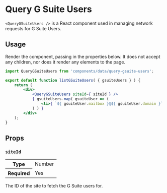 # Query G Suite Users

`<QueryGSuiteUsers />` is a React component used in managing network requests for G Suite Users.

## Usage

Render the component, passing in the properties below. It does not accept any children, nor does it render any elements to the page.

```jsx
import QueryGSuiteUsers from 'components/data/query-gsuite-users';

export default function listGSuiteUsers( { gsuiteUsers } ) {
	return (
		<div>
			<QueryGSuiteUsers siteId={ siteId } />
			{ gsuiteUsers.map( gsuiteUser => (
				<li>{ `${ gsuiteUser.mailbox }@${ gsuiteUser.domain }` }</li>
			) ) }
		</div>
	);
}
```

## Props

### `siteId`

<table>
	<tr><th>Type</th><td>Number</td></tr>
	<tr><th>Required</th><td>Yes</td></tr>
</table>

The ID of the site to fetch the G Suite users for.
